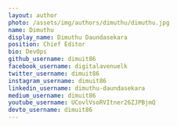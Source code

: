 ```yaml
---
layout: author
photo: /assets/img/authors/dimuthu/dimuthu.jpg
name: Dimuthu
display_name: Dimuthu Daundasekara
position: Chief Editor
bio: DevOps
github_username: dimuit86
facebook_username: digitalavenuelk
twitter_username: dimuit86
instagram_username: dimuit86
linkedin_username: dimuthu-daundasekara
medium_username: dimuit86
youtube_username: UCovlVsoRVItner26ZJPBjmQ
devto_username: dimuit86
---
```




